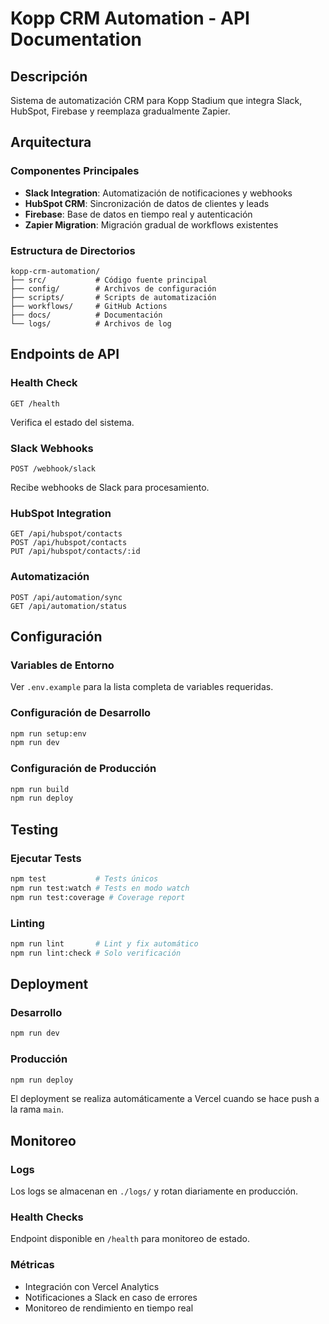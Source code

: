 # Kopp CRM Automation - API Documentation

## Descripción

Sistema de automatización CRM para Kopp Stadium que integra Slack, HubSpot, Firebase y reemplaza gradualmente Zapier.

## Arquitectura

### Componentes Principales

- **Slack Integration**: Automatización de notificaciones y webhooks
- **HubSpot CRM**: Sincronización de datos de clientes y leads
- **Firebase**: Base de datos en tiempo real y autenticación
- **Zapier Migration**: Migración gradual de workflows existentes

### Estructura de Directorios

```
kopp-crm-automation/
├── src/           # Código fuente principal
├── config/        # Archivos de configuración
├── scripts/       # Scripts de automatización
├── workflows/     # GitHub Actions
├── docs/          # Documentación
└── logs/          # Archivos de log
```

## Endpoints de API

### Health Check

```http
GET /health
```

Verifica el estado del sistema.

### Slack Webhooks

```http
POST /webhook/slack
```

Recibe webhooks de Slack para procesamiento.

### HubSpot Integration

```http
GET /api/hubspot/contacts
POST /api/hubspot/contacts
PUT /api/hubspot/contacts/:id
```

### Automatización

```http
POST /api/automation/sync
GET /api/automation/status
```

## Configuración

### Variables de Entorno

Ver `.env.example` para la lista completa de variables requeridas.

### Configuración de Desarrollo

```bash
npm run setup:env
npm run dev
```

### Configuración de Producción

```bash
npm run build
npm run deploy
```

## Testing

### Ejecutar Tests

```bash
npm test           # Tests únicos
npm run test:watch # Tests en modo watch
npm run test:coverage # Coverage report
```

### Linting

```bash
npm run lint       # Lint y fix automático
npm run lint:check # Solo verificación
```

## Deployment

### Desarrollo

```bash
npm run dev
```

### Producción

```bash
npm run deploy
```

El deployment se realiza automáticamente a Vercel cuando se hace push a la rama `main`.

## Monitoreo

### Logs

Los logs se almacenan en `./logs/` y rotan diariamente en producción.

### Health Checks

Endpoint disponible en `/health` para monitoreo de estado.

### Métricas

- Integración con Vercel Analytics
- Notificaciones a Slack en caso de errores
- Monitoreo de rendimiento en tiempo real

